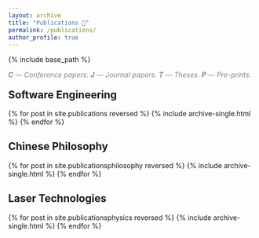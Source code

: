 ```yaml
---
layout: archive
title: "Publications 📜"
permalink: /publications/
author_profile: true
---
```


{% include base_path %}

<p style="margin-bottom: -10px; padding-bottom: 0; color: #888888"><i><b>C</b> — Conference papers. <b>J</b> — Journal papers. <b>T</b> — Theses. <b>P</b> — Pre-prints.</i></p>

<h2 >Software Engineering</h2>

{% for post in site.publications reversed %}
  {% include archive-single.html %}
{% endfor %}

<h2>Chinese Philosophy</h2>

{% for post in site.publicationsphilosophy reversed %}
{% include archive-single.html %}
{% endfor %}

<h2>Laser Technologies</h2>

{% for post in site.publicationsphysics reversed %}
  {% include archive-single.html %}
{% endfor %}